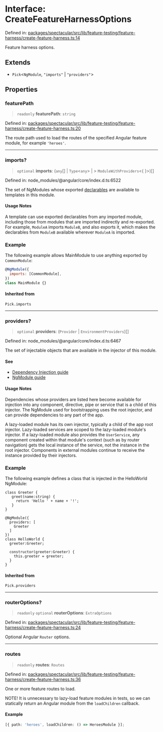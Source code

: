 # Interface: CreateFeatureHarnessOptions

Defined in: [packages/spectacular/src/lib/feature-testing/feature-harness/create-feature-harness.ts:14](https://github.com/ngworker/ngworker/blob/68f93463b2af844af0ea290a92a5168b936997ae/packages/spectacular/src/lib/feature-testing/feature-harness/create-feature-harness.ts#L14)

Feature harness options.

## Extends

- `Pick`\<`NgModule`, `"imports"` \| `"providers"`\>

## Properties

### featurePath

> `readonly` **featurePath**: `string`

Defined in: [packages/spectacular/src/lib/feature-testing/feature-harness/create-feature-harness.ts:20](https://github.com/ngworker/ngworker/blob/68f93463b2af844af0ea290a92a5168b936997ae/packages/spectacular/src/lib/feature-testing/feature-harness/create-feature-harness.ts#L20)

The route path used to load the routes of the specified Angular feature module, for example `'heroes'`.

---

### imports?

> `optional` **imports**: (`any`[] \| `Type`\<`any`\> \| > `ModuleWithProviders`\<\{ \}\>)[]

Defined in: node_modules/@angular/core/index.d.ts:6522

The set of NgModules whose exported [declarables](guide/glossary#declarable) are available to templates in this module.

#### Usage Notes

A template can use exported declarables from any imported module, including those from modules that are imported indirectly and re-exported. For example, `ModuleA` imports `ModuleB`, and also exports it, which makes the declarables from `ModuleB` available wherever `ModuleA` is imported.

### Example

The following example allows MainModule to use anything exported by `CommonModule`:

```javascript
@NgModule({
  imports: [CommonModule],
})
class MainModule {}
```

#### Inherited from

`Pick.imports`

---

### providers?

> `optional` **providers**: (`Provider` \| `EnvironmentProviders`)[]

Defined in: node_modules/@angular/core/index.d.ts:6467

The set of injectable objects that are available in the injector of this module.

#### See

- [Dependency Injection guide](guide/dependency-injection)
- [NgModule guide](guide/providers)

#### Usage Notes

Dependencies whose providers are listed here become available for injection into any component, directive, pipe or service that is a child of this injector. The NgModule used for bootstrapping uses the root injector, and can provide dependencies to any part of the app.

A lazy-loaded module has its own injector, typically a child of the app root injector. Lazy-loaded services are scoped to the lazy-loaded module's injector. If a lazy-loaded module also provides the `UserService`, any component created within that module's context (such as by router navigation) gets the local instance of the service, not the instance in the root injector. Components in external modules continue to receive the instance provided by their injectors.

### Example

The following example defines a class that is injected in the HelloWorld NgModule:

```
class Greeter {
   greet(name:string) {
     return 'Hello ' + name + '!';
   }
}

@NgModule({
  providers: [
    Greeter
  ]
})
class HelloWorld {
  greeter:Greeter;

  constructor(greeter:Greeter) {
    this.greeter = greeter;
  }
}
```

#### Inherited from

`Pick.providers`

---

### routerOptions?

> `readonly` `optional` **routerOptions**: `ExtraOptions`

Defined in: [packages/spectacular/src/lib/feature-testing/feature-harness/create-feature-harness.ts:24](https://github.com/ngworker/ngworker/blob/68f93463b2af844af0ea290a92a5168b936997ae/packages/spectacular/src/lib/feature-testing/feature-harness/create-feature-harness.ts#L24)

Optional Angular `Router` options.

---

### routes

> `readonly` **routes**: `Routes`

Defined in: [packages/spectacular/src/lib/feature-testing/feature-harness/create-feature-harness.ts:36](https://github.com/ngworker/ngworker/blob/68f93463b2af844af0ea290a92a5168b936997ae/packages/spectacular/src/lib/feature-testing/feature-harness/create-feature-harness.ts#L36)

One or more feature routes to load.

NOTE! It is unnecessary to lazy-load feature modules in tests, so we can statically return an Angular module from the `loadChildren` callback.

#### Example

```typescript
[{ path: 'heroes', loadChildren: () => HeroesModule }];
```
